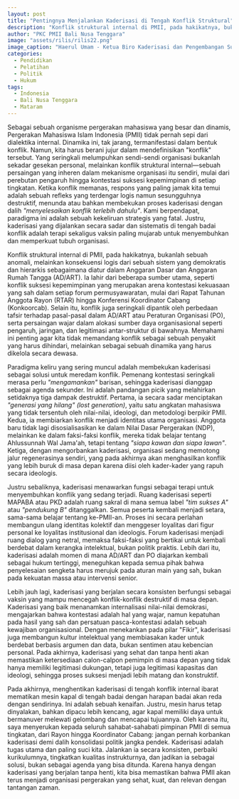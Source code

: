 ```yaml
---
layout: post
title: "Pentingnya Menjalankan Kaderisasi di Tengah Konflik Struktural"
description: "Konflik struktural internal di PMII, pada hakikatnya, bukanlah sebuah anomali, melainkan konsekuensi logis dari sebuah sistem yang demokratis dan hierarkis sebagaimana diatur dalam Anggaran Dasar dan Anggaran Rumah Tangga (AD/ART). Ia lahir dari beberapa sumber utama, seperti konflik suksesi kepemimpinan yang merupakan arena kontestasi kekuasaan yang sah dalam setiap forum permusyawaratan, mulai dari Rapat Tahunan Anggota Rayon (RTAR) hingga Konferensi Koordinator Cabang (Konkoorcab). Selain itu, konflik juga seringkali dipantik oleh perbedaan tafsir terhadap pasal-pasal dalam AD/ART atau Peraturan Organisasi (PO), serta persaingan wajar dalam alokasi sumber daya organisasional seperti pengaruh, jaringan, dan legitimasi antar-struktur di bawahnya. Memahami ini penting agar kita tidak memandang konflik sebagai sebuah penyakit yang harus dihindari, melainkan sebagai sebuah dinamika yang harus dikelola secara dewasa."
author: "PKC PMII Bali Nusa Tenggara"
image: "assets/rilis/rilis22.png"
image_caption: "Haerul Umam - Ketua Biro Kaderisasi dan Pengembangan Sumber Daya Anggota"
categories:
  - Pendidikan
  - Pelatihan
  - Politik
  - Hukum
tags:
  - Indonesia
  - Bali Nusa Tenggara
  - Mataram
---
```


Sebagai sebuah organisme pergerakan mahasiswa yang besar dan dinamis, Pergerakan Mahasiswa Islam Indonesia (PMII) tidak pernah sepi dari dialektika internal. Dinamika ini, tak jarang, termanifestasi dalam bentuk konflik. Namun, kita harus berani jujur dalam mendefinisikan "konflik" tersebut. Yang seringkali melumpuhkan sendi-sendi organisasi bukanlah sekadar gesekan personal, melainkan konflik struktural internal—sebuah persaingan yang inheren dalam mekanisme organisasi itu sendiri, mulai dari perebutan pengaruh hingga kontestasi suksesi kepemimpinan di setiap tingkatan. Ketika konflik memanas, respons yang paling jamak kita temui adalah sebuah refleks yang terdengar logis namun sesungguhnya destruktif, menunda atau bahkan membekukan proses kaderisasi dengan dalih *"menyelesaikan konflik terlebih dahulu"*. Kami berpendapat, paradigma ini adalah sebuah kekeliruan strategis yang fatal. Justru, kaderisasi yang dijalankan secara sadar dan sistematis di tengah badai konflik adalah terapi sekaligus vaksin paling mujarab untuk menyembuhkan dan memperkuat tubuh organisasi.

Konflik struktural internal di PMII, pada hakikatnya, bukanlah sebuah anomali, melainkan konsekuensi logis dari sebuah sistem yang demokratis dan hierarkis sebagaimana diatur dalam Anggaran Dasar dan Anggaran Rumah Tangga (AD/ART). Ia lahir dari beberapa sumber utama, seperti konflik suksesi kepemimpinan yang merupakan arena kontestasi kekuasaan yang sah dalam setiap forum permusyawaratan, mulai dari Rapat Tahunan Anggota Rayon (RTAR) hingga Konferensi Koordinator Cabang (Konkoorcab). Selain itu, konflik juga seringkali dipantik oleh perbedaan tafsir terhadap pasal-pasal dalam AD/ART atau Peraturan Organisasi (PO), serta persaingan wajar dalam alokasi sumber daya organisasional seperti pengaruh, jaringan, dan legitimasi antar-struktur di bawahnya. Memahami ini penting agar kita tidak memandang konflik sebagai sebuah penyakit yang harus dihindari, melainkan sebagai sebuah dinamika yang harus dikelola secara dewasa.

Paradigma keliru yang sering muncul adalah membekukan kaderisasi sebagai solusi untuk meredam konflik. Pemenang kontestasi seringkali merasa perlu *"mengamankan"* barisan, sehingga kaderisasi dianggap sebagai agenda sekunder. Ini adalah pandangan picik yang melahirkan setidaknya tiga dampak destruktif. Pertama, ia secara sadar menciptakan *"generasi yang hilang" (lost generation)*, yaitu satu angkatan mahasiswa yang tidak tersentuh oleh nilai-nilai, ideologi, dan metodologi berpikir PMII. Kedua, ia membiarkan konflik menjadi identitas utama organisasi. Anggota baru tidak lagi disosialisasikan ke dalam Nilai Dasar Pergerakan (NDP), melainkan ke dalam faksi-faksi konflik, mereka tidak belajar tentang Ahlussunnah Wal Jama'ah, tetapi tentang *"siapa kawan dan siapa lawan"*. Ketiga, dengan mengorbankan kaderisasi, organisasi sedang memotong jalur regenerasinya sendiri, yang pada akhirnya akan menghasilkan konflik yang lebih buruk di masa depan karena diisi oleh kader-kader yang rapuh secara ideologis.

Justru sebaliknya, kaderisasi menawarkan fungsi sebagai terapi untuk menyembuhkan konflik yang sedang terjadi. Ruang kaderisasi seperti MAPABA atau PKD adalah ruang sakral di mana semua label *"tim sukses A"* atau *"pendukung B"* ditanggalkan. Semua peserta kembali menjadi setara, sama-sama belajar tentang ke-PMII-an. Proses ini secara perlahan membangun ulang identitas kolektif dan menggeser loyalitas dari figur personal ke loyalitas institusional dan ideologis. Forum kaderisasi menjadi ruang dialog yang netral, memaksa faksi-faksi yang bertikai untuk kembali berdebat dalam kerangka intelektual, bukan politik praktis. Lebih dari itu, kaderisasi adalah momen di mana AD/ART dan PO diajarkan kembali sebagai hukum tertinggi, meneguhkan kepada semua pihak bahwa penyelesaian sengketa harus merujuk pada aturan main yang sah, bukan pada kekuatan massa atau intervensi senior.

Lebih jauh lagi, kaderisasi yang berjalan secara konsisten berfungsi sebagai vaksin yang mampu mencegah konflik-konflik destruktif di masa depan. Kaderisasi yang baik menanamkan internalisasi nilai-nilai demokrasi, mengajarkan bahwa kontestasi adalah hal yang wajar, namun kepatuhan pada hasil yang sah dan persatuan pasca-kontestasi adalah sebuah kewajiban organisasional. Dengan menekankan pada pilar "Fikir", kaderisasi juga membangun kultur intelektual yang membiasakan kader untuk berdebat berbasis argumen dan data, bukan sentimen atau kebencian personal. Pada akhirnya, kaderisasi yang sehat dan tanpa henti akan memastikan ketersediaan calon-calpon pemimpin di masa depan yang tidak hanya memiliki legitimasi dukungan, tetapi juga legitimasi kapasitas dan ideologi, sehingga proses suksesi menjadi lebih matang dan konstruktif.

Pada akhirnya, menghentikan kaderisasi di tengah konflik internal ibarat mematikan mesin kapal di tengah badai dengan harapan badai akan reda dengan sendirinya. Ini adalah sebuah kenaifan. Justru, mesin harus tetap dinyalakan, bahkan dipacu lebih kencang, agar kapal memiliki daya untuk bermanuver melewati gelombang dan mencapai tujuannya. Oleh karena itu, saya menyerukan kepada seluruh sahabat-sahabati pimpinan PMII di semua tingkatan, dari Rayon hingga Koordinator Cabang: jangan pernah korbankan kaderisasi demi dalih konsolidasi politik jangka pendek. Kaderisasi adalah tugas utama dan paling suci kita. Jalankan ia secara konsisten, perbaiki kurikulumnya, tingkatkan kualitas instrukturnya, dan jadikan ia sebagai solusi, bukan sebagai agenda yang bisa ditunda. Karena hanya dengan kaderisasi yang berjalan tanpa henti, kita bisa memastikan bahwa PMII akan terus menjadi organisasi pergerakan yang sehat, kuat, dan relevan dengan tantangan zaman.
